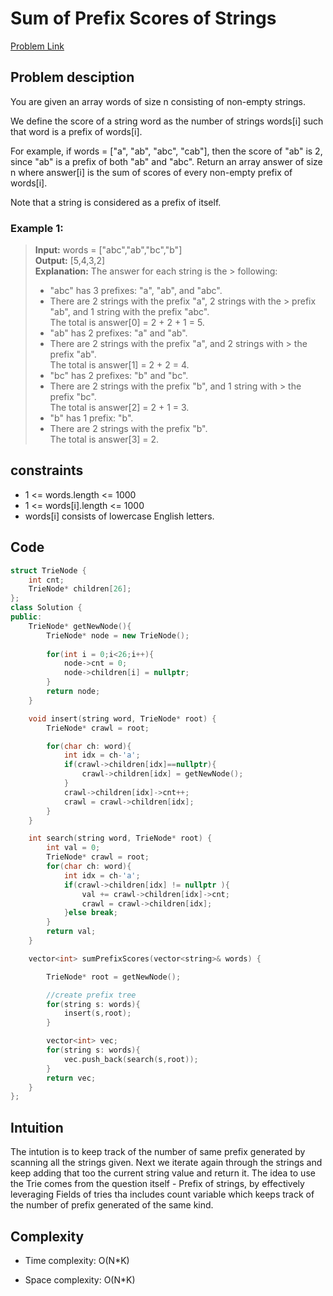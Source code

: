 # Sum of Prefix Scores of Strings
[Problem Link](https://leetcode.com/problems/sum-of-prefix-scores-of-strings/description/?envType=daily-question&envId=2024-09-25)

## Problem desciption 
You are given an array words of size n consisting of non-empty strings.

We define the score of a string word as the number of strings words[i] such that word is a prefix of words[i].

For example, if words = ["a", "ab", "abc", "cab"], then the score of "ab" is 2, since "ab" is a prefix of both "ab" and "abc".
Return an array answer of size n where answer[i] is the sum of scores of every non-empty prefix of words[i].

Note that a string is considered as a prefix of itself.

### Example 1:

> **Input:** words = ["abc","ab","bc","b"]<br>
> **Output:** [5,4,3,2]<br>
> **Explanation:** The answer for each string is the > following:<br>
> - "abc" has 3 prefixes: "a", "ab", and "abc".<br>
> - There are 2 strings with the prefix "a", 2 strings with the > prefix "ab", and 1 string with the prefix "abc".<br>
> The total is answer[0] = 2 + 2 + 1 = 5.
> - "ab" has 2 prefixes: "a" and "ab".<br>
> - There are 2 strings with the prefix "a", and 2 strings with > the prefix "ab".<br>
> The total is answer[1] = 2 + 2 = 4.
> - "bc" has 2 prefixes: "b" and "bc".<br>
> - There are 2 strings with the prefix "b", and 1 string with > the prefix "bc".<br>
> The total is answer[2] = 2 + 1 = 3.<br>
> - "b" has 1 prefix: "b".<br>
> - There are 2 strings with the prefix "b".<br>
> The total is answer[3] = 2.<br>

## constraints
* 1 <= words.length <= 1000
* 1 <= words[i].length <= 1000
* words[i] consists of lowercase English letters.

## Code
```cpp
struct TrieNode {
    int cnt;
    TrieNode* children[26];
};
class Solution {
public:
    TrieNode* getNewNode(){
        TrieNode* node = new TrieNode();
        
        for(int i = 0;i<26;i++){
            node->cnt = 0;
            node->children[i] = nullptr;
        }
        return node;
    }

    void insert(string word, TrieNode* root) {
        TrieNode* crawl = root;

        for(char ch: word){
            int idx = ch-'a';
            if(crawl->children[idx]==nullptr){
                crawl->children[idx] = getNewNode();
            }
            crawl->children[idx]->cnt++;
            crawl = crawl->children[idx];
        }
    }

    int search(string word, TrieNode* root) {
        int val = 0;
        TrieNode* crawl = root;
        for(char ch: word){
            int idx = ch-'a';
            if(crawl->children[idx] != nullptr ){
                val += crawl->children[idx]->cnt;
                crawl = crawl->children[idx];
            }else break;
        }
        return val;
    }

    vector<int> sumPrefixScores(vector<string>& words) {

        TrieNode* root = getNewNode();

        //create prefix tree 
        for(string s: words){
            insert(s,root);
        }

        vector<int> vec;
        for(string s: words){
            vec.push_back(search(s,root));
        }
        return vec;
    }
};
```

## Intuition
The intution is to keep track of the number of same prefix generated by scanning all the strings given. Next we iterate again through the strings and keep adding that too the current string value and return it.
The idea to use the Trie comes from the question itself - Prefix of strings, by effectively leveraging Fields of tries tha includes count variable which keeps track of the number of prefix generated of the same kind.


## Complexity
- Time complexity: O(N*K)


- Space complexity: O(N*K)
